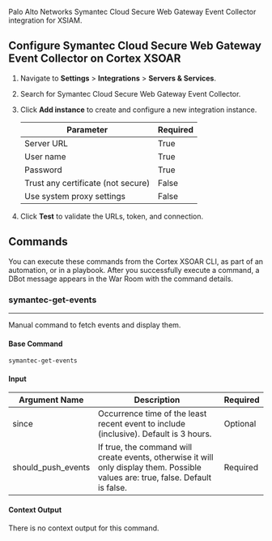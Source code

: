 Palo Alto Networks Symantec Cloud Secure Web Gateway Event Collector integration for XSIAM.

## Configure Symantec Cloud Secure Web Gateway Event Collector on Cortex XSOAR

1. Navigate to **Settings** > **Integrations** > **Servers & Services**.
2. Search for Symantec Cloud Secure Web Gateway Event Collector.
3. Click **Add instance** to create and configure a new integration instance.

    | **Parameter** | **Required** |
    | --- | --- |
    | Server URL | True |
    | User name | True |
    | Password | True |
    | Trust any certificate (not secure) | False |
    | Use system proxy settings | False |

4. Click **Test** to validate the URLs, token, and connection.

## Commands

You can execute these commands from the Cortex XSOAR CLI, as part of an automation, or in a playbook.
After you successfully execute a command, a DBot message appears in the War Room with the command details.

### symantec-get-events

***
Manual command to fetch events and display them.

#### Base Command

`symantec-get-events`

#### Input

| **Argument Name** | **Description** | **Required** |
| --- | --- | --- |
| since | Occurrence time of the least recent event to include (inclusive). Default is 3 hours. | Optional | 
| should_push_events | If true, the command will create events, otherwise it will only display them. Possible values are: true, false. Default is false. | Required | 

#### Context Output

There is no context output for this command.

